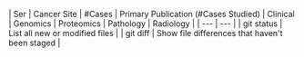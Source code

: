 | Ser | Cancer Site | #Cases	| Primary Publication (#Cases Studied)	| Clinical | Genomics | Proteomics | Pathology | Radiology |
| --- | --- |
| git status | List all new or modified files |
| git diff | Show file differences that haven't been staged |
